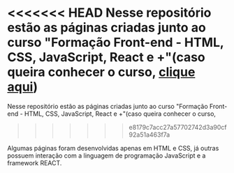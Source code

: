 <<<<<<< HEAD
Nesse repositório estão as páginas criadas junto ao curso "Formação Front-end - HTML, CSS, JavaScript, React e +"(caso queira conhecer o curso, <a href="https://www.udemy.com/course/formacao-front-end-html-css-javascript-react-e/?couponCode=JUST4U02223">clique aqui</a>)
=======
Nesse repositório estão as páginas criadas junto ao curso "Formação Front-end - HTML, CSS, JavaScript, React e +"(caso queira conhecer o curso,
>>>>>>> e8179c7acc27a57702742d3a90cf92a51a463f7a

Algumas páginas foram desenvolvidas apenas em HTML e CSS, já outras possuem interação com a linguagem de programação JavaScript e a framework REACT.